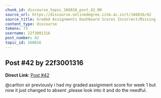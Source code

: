 ```yaml
---
chunk_id: discourse_topic_166816_post_42_00
source_url: https://discourse.onlinedegree.iitm.ac.in/t/166816/42
source_title: Graded Assignments Dashboard Scores Incorrect/Missing
content_type: discourse
tokens: 73
username: 22f3001316
post_number: 42
topic_id: 166816
---
```


## Post #42 by 22f3001316

**Direct Link**: [Post #42](https://discourse.onlinedegree.iitm.ac.in/t/166816/42)

@carlton sir previously i had my graded assignment score for week 1 but now it just changed to absent ,please look into it and do the needful.
